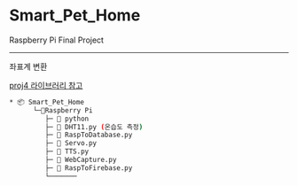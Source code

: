 # Smart_Pet_Home
Raspberry Pi Final Project

---
좌표계 변환

<a href = "https://github.com/locationtech/proj4j"> proj4 라이브러리 </a>
<a href = "http://www.gisdeveloper.co.kr/?p=8942"> 참고 </a>


```bash
* 📦 Smart_Pet_Home
      └─📂Raspberry Pi
         ├─ 📃 python
         ├─ 📃 DHT11.py (온습도 측정)
         ├─ 📃 RaspToDatabase.py
         ├─ 📃 Servo.py
         ├─ 📃 TTS.py
         ├─ 📃 WebCapture.py
         ├─ 📃 RaspToFirebase.py
         └───────
```
